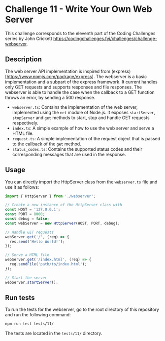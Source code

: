 # Challenge 11 - Write Your Own Web Server

This challenge corresponds to the eleventh part of the Coding Challenges series by John Crickett https://codingchallenges.fyi/challenges/challenge-webserver.

## Description

The web server API implementation is inspired from (express)[https://www.npmjs.com/package/express].
The webserver is a basic implementation and a subpart of the express framework.
It current handles only GET requests and supports responses and file responses.
The webserver is able to handle the case when the callback to a GET function throws an error, by sending a 500 response.

- `webserver.ts`: Contains the implementation of the web server, implemented using the `net` module of Node.js. It exposes `startServer`, `stopServer` and `get` methods to start, stop and handle GET requests respectively.
- `index.ts`: A simple example of how to use the web server and serve a HTML file.
- `request.ts`: A simple implementation of the request object that is passed to the callback of the `get` method.
- `status_codes.ts`: Contains the supported status codes and their corresponding messages that are used in the response.

## Usage

You can directly import the HttpServer class from the `webserver.ts` file and use it as follows:

```typescript
import { HttpServer } from './webserver';

// Create a new instance of the HttpServer class with
const HOST = '127.0.0.1';
const PORT = 8000;
const debug = false;
const webServer = new HttpServer(HOST, PORT, debug);

// Handle GET requests
webServer.get('/', (req) => {
  res.send('Hello World!');
});

// Serve a HTML file
webServer.get('/index.html', (req) => {
  req.sendFile('path/to/index.html');
});

// Start the server
webServer.startServer();
```

## Run tests

To run the tests for the webserver, go to the root directory of this repository and run the following command:

```bash
npm run test tests/11/
```

The tests are located in the `tests/11/` directory.

